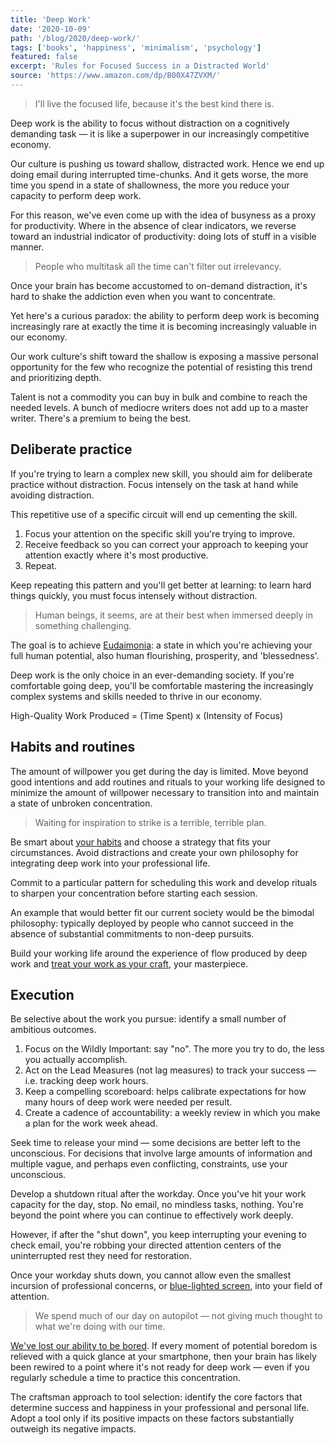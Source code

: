 ```yaml
---
title: 'Deep Work'
date: '2020-10-09'
path: '/blog/2020/deep-work/'
tags: ['books', 'happiness', 'minimalism', 'psychology']
featured: false
excerpt: 'Rules for Focused Success in a Distracted World'
source: 'https://www.amazon.com/dp/B00X47ZVXM/'
---
```


> I'll live the focused life, because it's the best kind there is.

Deep work is the ability to focus without distraction on a cognitively demanding task — it is like a superpower in our increasingly competitive economy.

Our culture is pushing us toward shallow, distracted work. Hence we end up doing email during interrupted time-chunks. And it gets worse, the more time you spend in a state of shallowness, the more you reduce your capacity to perform deep work.

For this reason, we've even come up with the idea of busyness as a proxy for productivity. Where in the absence of clear indicators, we reverse toward an industrial indicator of productivity: doing lots of stuff in a visible manner.

> People who multitask all the time can't filter out irrelevancy.

Once your brain has become accustomed to on-demand distraction, it's hard to shake the addiction even when you want to concentrate.

Yet here's a curious paradox: the ability to perform deep work is becoming increasingly rare at exactly the time it is becoming increasingly valuable in our economy.

Our work culture's shift toward the shallow is exposing a massive personal opportunity for the few who recognize the potential of resisting this trend and prioritizing depth.

Talent is not a commodity you can buy in bulk and combine to reach the needed levels. A bunch of mediocre writers does not add up to a master writer. There's a premium to being the best.

## Deliberate practice

If you're trying to learn a complex new skill, you should aim for deliberate practice without distraction. Focus intensely on the task at hand while avoiding distraction.

This repetitive use of a specific circuit will end up cementing the skill.

1. Focus your attention on the specific skill you're trying to improve.
2. Receive feedback so you can correct your approach to keeping your attention exactly where it's most productive.
3. Repeat.

Keep repeating this pattern and you'll get better at learning: to learn hard things quickly, you must focus intensely without distraction.

> Human beings, it seems, are at their best when immersed deeply in something challenging.

The goal is to achieve [Eudaimonia](https://en.wikipedia.org/wiki/Eudaimonia): a state in which you're achieving your full human potential, also human flourishing, prosperity, and 'blessedness'.

Deep work is the only choice in an ever-demanding society. If you're comfortable going deep, you'll be comfortable mastering the increasingly complex systems and skills needed to thrive in our economy.

High-Quality Work Produced = (Time Spent) x (Intensity of Focus)

## Habits and routines

The amount of willpower you get during the day is limited. Move beyond good intentions and add routines and rituals to your working life designed to minimize the amount of willpower necessary to transition into and maintain a state of unbroken concentration.

> Waiting for inspiration to strike is a terrible, terrible plan.

Be smart about [your habits](/blog/2019/atomic-habits) and choose a strategy that fits your circumstances. Avoid distractions and create your own philosophy for integrating deep work into your professional life.

Commit to a particular pattern for scheduling this work and develop rituals to sharpen your concentration before starting each session.

An example that would better fit our current society would be the bimodal philosophy: typically deployed by people who cannot succeed in the absence of substantial commitments to non-deep pursuits.

Build your working life around the experience of flow produced by deep work and [treat your work as your craft](/blog/2018/war-of-art), your masterpiece.

## Execution

Be selective about the work you pursue: identify a small number of ambitious outcomes.

1. Focus on the Wildly Important: say "no". The more you try to do, the less you actually accomplish.
2. Act on the Lead Measures (not lag measures) to track your success — i.e. tracking deep work hours.
3. Keep a compelling scoreboard: helps calibrate expectations for how many hours of deep work were needed per result.
4. Create a cadence of accountability: a weekly review in which you make a plan for the work week ahead.

Seek time to release your mind — some decisions are better left to the unconscious. For decisions that involve large amounts of information and multiple vague, and perhaps even conflicting, constraints, use your unconscious.

Develop a shutdown ritual after the workday. Once you've hit your work capacity for the day, stop. No email, no mindless tasks, nothing. You're beyond the point where you can continue to effectively work deeply.

However, if after the "shut down", you keep interrupting your evening to check email, you're robbing your directed attention centers of the uninterrupted rest they need for restoration.

Once your workday shuts down, you cannot allow even the smallest incursion of professional concerns, or [blue-lighted screen](/blog/2016/little-hacks), into your field of attention.

> We spend much of our day on autopilot — not giving much thought to what we're doing with our time.

[We've lost our ability to be bored](/blog/2019/attention-deprived). If every moment of potential boredom is relieved with a quick glance at your smartphone, then your brain has likely been rewired to a point where it's not ready for deep work — even if you regularly schedule a time to practice this concentration.

The craftsman approach to tool selection: identify the core factors that determine success and happiness in your professional and personal life. Adopt a tool only if its positive impacts on these factors substantially outweigh its negative impacts.

